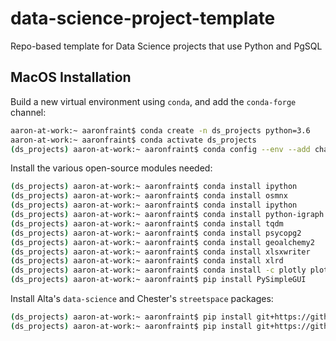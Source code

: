 # data-science-project-template
Repo-based template for Data Science projects that use Python and PgSQL


## MacOS Installation
Build a new virtual environment using `conda`, and add the `conda-forge` channel:
```bash
aaron-at-work:~ aaronfraint$ conda create -n ds_projects python=3.6
aaron-at-work:~ aaronfraint$ conda activate ds_projects
(ds_projects) aaron-at-work:~ aaronfraint$ conda config --env --add channels conda-forge
```

Install the various open-source modules needed:
```bash
(ds_projects) aaron-at-work:~ aaronfraint$ conda install ipython
(ds_projects) aaron-at-work:~ aaronfraint$ conda install osmnx
(ds_projects) aaron-at-work:~ aaronfraint$ conda install ipython
(ds_projects) aaron-at-work:~ aaronfraint$ conda install python-igraph
(ds_projects) aaron-at-work:~ aaronfraint$ conda install tqdm
(ds_projects) aaron-at-work:~ aaronfraint$ conda install psycopg2
(ds_projects) aaron-at-work:~ aaronfraint$ conda install geoalchemy2
(ds_projects) aaron-at-work:~ aaronfraint$ conda install xlsxwriter
(ds_projects) aaron-at-work:~ aaronfraint$ conda install xlrd
(ds_projects) aaron-at-work:~ aaronfraint$ conda install -c plotly plotly_express
(ds_projects) aaron-at-work:~ aaronfraint$ pip install PySimpleGUI
```

Install Alta's `data-science` and Chester's `streetspace` packages:
```bash
(ds_projects) aaron-at-work:~ aaronfraint$ pip install git+https://github.com/chesterharvey/StreetSpace.git
(ds_projects) aaron-at-work:~ aaronfraint$ pip install git+https://github.com/AltaPlanning/data-science.git
```